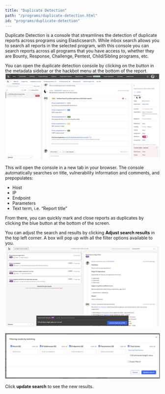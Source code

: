 ```yaml
---
title: "Duplicate Detection"
path: "/programs/duplicate-detection.html"
id: "programs/duplicate-detection"
---
```


Duplicate Detection is a console that streamlines the detection of duplicate reports across programs using Elasticsearch. While inbox search allows you to search all reports in the selected program, with this console you can search reports across all programs that you have access to, whether they are Bounty, Response, Challenge, Pentest, Child/Sibling programs, etc.

You can open the duplicate detection console by clicking on the button in the metadata sidebar or the hackbot menu at the bottom of the report.
![dupe detection results in inbox](./images/dupe-detection-1.png)

This will open the console in a new tab in your browser. The console automatically searches on title, vulnerability information and comments, and prepopulates:
* Host
* IP
* Endpoint
* Parameters
* Text term, i.e. “Report title”

From there, you can quickly mark and close reports as duplicates by clicking the blue button at the bottom of the screen.

You can adjust the search and results by clicking **Adjust search results** in the top left corner. A box will pop up with all the filter options available to you.
![dupe detection console](./images/dupe-detection-2.png)

![dupe detection filters](./images/dupe-detection-3.png)

Click **update search** to see the new results.
